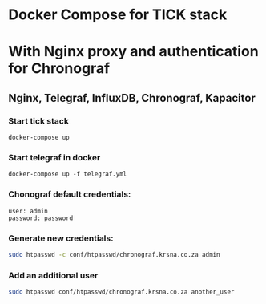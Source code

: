 # Docker Compose for TICK stack 
# With Nginx proxy and authentication for Chronograf

## Nginx, Telegraf, InfluxDB, Chronograf, Kapacitor

### Start tick stack
```
docker-compose up
```

### Start telegraf in docker
```
docker-compose up -f telegraf.yml
```

### Chonograf default credentials:
```
user: admin
password: password
```

### Generate new credentials:

```bash
sudo htpasswd -c conf/htpasswd/chronograf.krsna.co.za admin
```

### Add an additional user
```bash
sudo htpasswd conf/htpasswd/chronograf.krsna.co.za another_user
```
